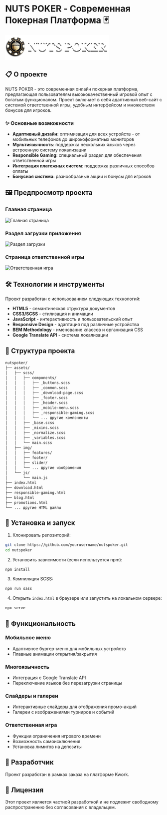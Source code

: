 # NUTS POKER - Современная Покерная Платформа 🃏

![NUTS POKER Logo](./assets/img/logo.svg)

## 📋 О проекте

NUTS POKER - это современная онлайн покерная платформа, предлагающая пользователям высококачественный игровой опыт с богатым функционалом. Проект включает в себя адаптивный веб-сайт с системой ответственной игры, удобным интерфейсом и множеством бонусов для игроков.

### ✨ Основные возможности

- **Адаптивный дизайн**: оптимизация для всех устройств - от мобильных телефонов до широкоформатных мониторов
- **Мультиязычность**: поддержка нескольких языков через встроенную систему локализации
- **Responsible Gaming**: специальный раздел для обеспечения ответственной игры
- **Интеграция платежных систем**: поддержка различных способов оплаты
- **Бонусная система**: разнообразные акции и бонусы для игроков

## 🖼️ Предпросмотр проекта

### Главная страница
![Главная страница](./assets/img/preview/main.jpg)

### Раздел загрузки приложения
![Раздел загрузки](./assets/img/preview/download.jpg)

### Страница ответственной игры
![Ответственная игра](./assets/img/preview/responsible-gaming.jpg)

## 🛠️ Технологии и инструменты

Проект разработан с использованием следующих технологий:

- **HTML5** - семантическая структура документов
- **CSS3/SCSS** - стилизация и анимации
- **JavaScript** - интерактивность и пользовательский опыт
- **Responsive Design** - адаптация под различные устройства
- **BEM Methodology** - именование классов и организация CSS
- **Google Translate API** - система локализации

## 📂 Структура проекта

```
nutspoker/
├── assets/
│   ├── scss/
│   │   ├── components/
│   │   │   ├── _buttons.scss
│   │   │   ├── _common.scss
│   │   │   ├── _download-page.scss
│   │   │   ├── _footer.scss
│   │   │   ├── _header.scss
│   │   │   ├── _mobile-menu.scss
│   │   │   ├── _responsible-gaming.scss
│   │   │   └── ... другие компоненты
│   │   ├── _base.scss
│   │   ├── _mixins.scss
│   │   ├── _normalize.scss
│   │   ├── _variables.scss
│   │   └── main.scss
│   ├── img/
│   │   ├── features/
│   │   ├── footer/
│   │   ├── slider/
│   │   └── ... другие изображения
│   └── js/
│       └── main.js
├── index.html
├── download.html
├── responsible-gaming.html
├── blog.html
├── promotions.html
└── ... другие HTML файлы
```

## 🚀 Установка и запуск

1. Клонировать репозиторий:
```bash
git clone https://github.com/yourusername/nutspoker.git
cd nutspoker
```

2. Установить зависимости (если используется npm):
```bash
npm install
```

3. Компиляция SCSS:
```bash
npm run sass
```

4. Открыть `index.html` в браузере или запустить на локальном сервере:
```bash
npx serve
```

## 🔧 Функциональность

### Мобильное меню
- Адаптивное бургер-меню для мобильных устройств
- Плавные анимации открытия/закрытия

### Многоязычность
- Интеграция с Google Translate API
- Переключение языков без перезагрузки страницы

### Слайдеры и галереи
- Интерактивные слайдеры для отображения промо-акций
- Галереи с изображениями турниров и событий

### Ответственная игра
- Функции ограничения игрового времени
- Возможность самоисключения
- Установка лимитов на депозиты

## 👤 Разработчик

Проект разработан в рамках заказа на платформе Kwork.

## 📝 Лицензия

Этот проект является частной разработкой и не подлежит свободному распространению без согласования с владельцем.
